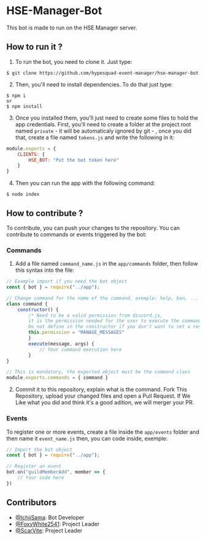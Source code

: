 # HSE-Manager-Bot
This bot is made to run on the HSE Manager server. 
## How to run it ?
1. To run the bot, you need to clone it. Just type:
```shell
$ git clone https://github.com/hypesquad-event-manager/hse-manager-bot
```
2. Then, you'll need to install dependencies. To do that just type:
```shell
$ npm i
or
$ npm install
```
3. Once you installed them, you'll just need to create some files to hold the app credentials. First, you'll need to create a folder at the project root named `private` - it will be automaticaly ignored by git - , once you did that, create a file named `tokens.js` and write the following in it:
```js
module.exports = {
    CLIENTS: {
        HSE_BOT: "Put the bot token here"
    }
}
``` 
4. Then you can run the app with the following command:
```shell
$ node index
```

## How to contribute ?
To contribute, you can push your changes to the repository. You can contribute to commands or events triggered by the bot:

### Commands
1. Add a file named `command_name.js` in the `app/commands` folder, then follow this syntax into the file:
```js
// Example import if you need the bot object
const { bot } = require("../app"); 

// Change command for the name of the command, exemple: help, ban, ...
class command {
    constructor() {
        /* Need to be a valid permission from discord.js, 
        it is the permission needed for the user to execute the command.
        Do not define in the constructor if you don't want to set a restriction*/
        this.permission = "MANAGE_MESSAGES" 
        }
        execute(message, args) {
            // Your command execution here
        }
}

// This is mandatory, the exported object must be the command class
module.exports.commands = { command }
```
2. Commit it to this repository, explain what is the command.
Fork This Repository, upload your changed files and open a Pull Request.
If We Like what you did and think it's a good adition, we will merger your PR.

### Events
To register one or more events, create a file inside the `app/events` folder and then name it `event_name.js` then, you can code inside, exemple:
```js
// Import the bot object
const { bot } = require("../app");

// Register an event
bot.on("guildMemberAdd", member => {
    // Your code here
})
```

## Contributors
- [@IchiiSama](https://github.com/IchiiSama): Bot Developer
- [@FoxyWhite2541](https://github.com/FoxyWhite2541): Project Leader
- [@ScarVite](https://github.com/ScarVite): Project Leader
